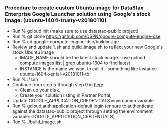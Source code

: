 ### Procedure to create custom Ubuntu image for DataStax Enterprise Google Launcher solution using Google's stock image: (ubuntu-1404-trusty-v20180110)

* Run % gcloud init (make sure to use datastax-public project)
* Run % git clone https://github.com/DSPN/google-compute-engine-dse
* Run % cd google-compute-engine-dse/buildimage
* Review and update 1.sh and build_image.sh to reflect your new Google's stock Ubuntu image
    * IMAGE_NAME should be the latest stock image - use gcloud compute images list | grep ubuntu-1604 to find latest
    * INSTANCE is the name we want to call it - something like instance-ubuntu-1604-xenial-v20181011-tb
* Run % ./1.sh
* Continue from step 5 through step 9 in [here](https://cloud.google.com/launcher/docs/partners/technical-components)
   * Clean up your disk.
   * Create your solution listing in Partner Portal,
* Update GOOGLE_APPLICATION_CREDENTIALS environmen variable
* Run % gcloud auth application-default login (ensure to authenticate against the datastax-public project through setting the environment variable: GOOGLE_APPLICATION_CREDENTIALS)
* Run % ./build_image.sh

